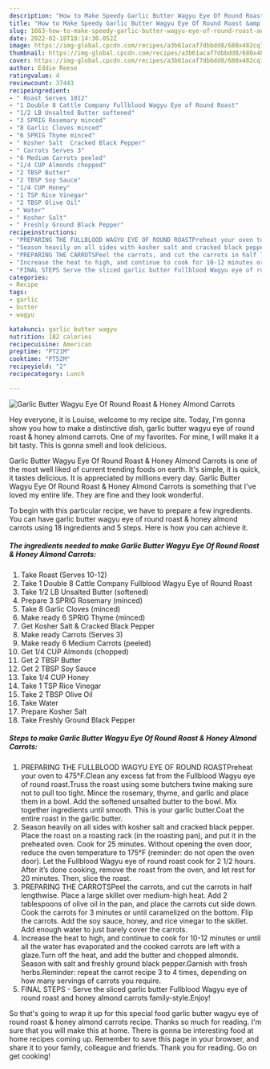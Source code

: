 ```yaml
---
description: "How to Make Speedy Garlic Butter Wagyu Eye Of Round Roast &amp;amp; Honey Almond Carrots"
title: "How to Make Speedy Garlic Butter Wagyu Eye Of Round Roast &amp;amp; Honey Almond Carrots"
slug: 1663-how-to-make-speedy-garlic-butter-wagyu-eye-of-round-roast-and-amp-honey-almond-carrots
date: 2022-02-18T18:14:30.052Z
image: https://img-global.cpcdn.com/recipes/a3b61acaf7dbbdd8/680x482cq70/garlic-butter-wagyu-eye-of-round-roast-honey-almond-carrots-recipe-main-photo.jpg
thumbnail: https://img-global.cpcdn.com/recipes/a3b61acaf7dbbdd8/680x482cq70/garlic-butter-wagyu-eye-of-round-roast-honey-almond-carrots-recipe-main-photo.jpg
cover: https://img-global.cpcdn.com/recipes/a3b61acaf7dbbdd8/680x482cq70/garlic-butter-wagyu-eye-of-round-roast-honey-almond-carrots-recipe-main-photo.jpg
author: Eddie Reese
ratingvalue: 4
reviewcount: 37443
recipeingredient:
- " Roast Serves 1012"
- "1 Double 8 Cattle Company Fullblood Wagyu Eye of Round Roast"
- "1/2 LB Unsalted Butter softened"
- "3 SPRIG Rosemary minced"
- "8 Garlic Cloves minced"
- "6 SPRIG Thyme minced"
- " Kosher Salt  Cracked Black Pepper"
- " Carrots Serves 3"
- "6 Medium Carrots peeled"
- "1/4 CUP Almonds chopped"
- "2 TBSP Butter"
- "2 TBSP Soy Sauce"
- "1/4 CUP Honey"
- "1 TSP Rice Vinegar"
- "2 TBSP Olive Oil"
- " Water"
- " Kosher Salt"
- " Freshly Ground Black Pepper"
recipeinstructions:
- "PREPARING THE FULLBLOOD WAGYU EYE OF ROUND ROASTPreheat your oven to 475°F.Clean any excess fat from the Fullblood Wagyu eye of round roast.Truss the roast using some butchers twine making sure not to pull too tight. Mince the rosemary, thyme, and garlic and place them in a bowl. Add the softened unsalted butter to the bowl. Mix together ingredients until smooth. This is your garlic butter.Coat the entire roast in the garlic butter."
- "Season heavily on all sides with kosher salt and cracked black pepper. Place the roast on a roasting rack (in the roasting pan), and put it in the preheated oven. Cook for 25 minutes. Without opening the oven door, reduce the oven temperature to 175°F (reminder: do not open the oven door). Let the Fullblood Wagyu eye of round roast cook for 2 1/2 hours. After it’s done cooking, remove the roast from the oven, and let rest for 20 minutes. Then, slice the roast."
- "PREPARING THE CARROTSPeel the carrots, and cut the carrots in half lengthwise. Place a large skillet over medium-high heat. Add 2 tablespoons of olive oil in the pan, and place the carrots cut side down. Cook the carrots for 3 minutes or until caramelized on the bottom. Flip the carrots. Add the soy sauce, honey, and rice vinegar to the skillet. Add enough water to just barely cover the carrots."
- "Increase the heat to high, and continue to cook for 10-12 minutes or until all the water has evaporated and the cooked carrots are left with a glaze.Turn off the heat, and add the butter and chopped almonds. Season with salt and freshly ground black pepper.Garnish with fresh herbs.Reminder: repeat the carrot recipe 3 to 4 times, depending on how many servings of carrots you require."
- "FINAL STEPS Serve the sliced garlic butter Fullblood Wagyu eye of round roast and honey almond carrots family-style.Enjoy!"
categories:
- Recipe
tags:
- garlic
- butter
- wagyu

katakunci: garlic butter wagyu 
nutrition: 182 calories
recipecuisine: American
preptime: "PT21M"
cooktime: "PT52M"
recipeyield: "2"
recipecategory: Lunch

---
```



![Garlic Butter Wagyu Eye Of Round Roast &amp; Honey Almond Carrots](https://img-global.cpcdn.com/recipes/a3b61acaf7dbbdd8/680x482cq70/garlic-butter-wagyu-eye-of-round-roast-honey-almond-carrots-recipe-main-photo.jpg)

Hey everyone, it is Louise, welcome to my recipe site. Today, I'm gonna show you how to make a distinctive dish, garlic butter wagyu eye of round roast &amp; honey almond carrots. One of my favorites. For mine, I will make it a bit tasty. This is gonna smell and look delicious.

Garlic Butter Wagyu Eye Of Round Roast &amp; Honey Almond Carrots is one of the most well liked of current trending foods on earth. It's simple, it is quick, it tastes delicious. It is appreciated by millions every day. Garlic Butter Wagyu Eye Of Round Roast &amp; Honey Almond Carrots is something that I've loved my entire life. They are fine and they look wonderful.




To begin with this particular recipe, we have to prepare a few ingredients. You can have garlic butter wagyu eye of round roast &amp; honey almond carrots using 18 ingredients and 5 steps. Here is how you can achieve it.

<!--inarticleads1-->

##### The ingredients needed to make Garlic Butter Wagyu Eye Of Round Roast &amp; Honey Almond Carrots:

1. Take  Roast (Serves 10-12)
1. Take 1 Double 8 Cattle Company Fullblood Wagyu Eye of Round Roast
1. Take 1/2 LB Unsalted Butter (softened)
1. Prepare 3 SPRIG Rosemary (minced)
1. Take 8 Garlic Cloves (minced)
1. Make ready 6 SPRIG Thyme (minced)
1. Get  Kosher Salt &amp; Cracked Black Pepper
1. Make ready  Carrots (Serves 3)
1. Make ready 6 Medium Carrots (peeled)
1. Get 1/4 CUP Almonds (chopped)
1. Get 2 TBSP Butter
1. Get 2 TBSP Soy Sauce
1. Take 1/4 CUP Honey
1. Take 1 TSP Rice Vinegar
1. Take 2 TBSP Olive Oil
1. Take  Water
1. Prepare  Kosher Salt
1. Take  Freshly Ground Black Pepper




<!--inarticleads2-->

##### Steps to make Garlic Butter Wagyu Eye Of Round Roast &amp; Honey Almond Carrots:

1. PREPARING THE FULLBLOOD WAGYU EYE OF ROUND ROASTPreheat your oven to 475°F.Clean any excess fat from the Fullblood Wagyu eye of round roast.Truss the roast using some butchers twine making sure not to pull too tight. Mince the rosemary, thyme, and garlic and place them in a bowl. Add the softened unsalted butter to the bowl. Mix together ingredients until smooth. This is your garlic butter.Coat the entire roast in the garlic butter.
1. Season heavily on all sides with kosher salt and cracked black pepper. Place the roast on a roasting rack (in the roasting pan), and put it in the preheated oven. Cook for 25 minutes. Without opening the oven door, reduce the oven temperature to 175°F (reminder: do not open the oven door). Let the Fullblood Wagyu eye of round roast cook for 2 1/2 hours. After it’s done cooking, remove the roast from the oven, and let rest for 20 minutes. Then, slice the roast.
1. PREPARING THE CARROTSPeel the carrots, and cut the carrots in half lengthwise. Place a large skillet over medium-high heat. Add 2 tablespoons of olive oil in the pan, and place the carrots cut side down. Cook the carrots for 3 minutes or until caramelized on the bottom. Flip the carrots. Add the soy sauce, honey, and rice vinegar to the skillet. Add enough water to just barely cover the carrots.
1. Increase the heat to high, and continue to cook for 10-12 minutes or until all the water has evaporated and the cooked carrots are left with a glaze.Turn off the heat, and add the butter and chopped almonds. Season with salt and freshly ground black pepper.Garnish with fresh herbs.Reminder: repeat the carrot recipe 3 to 4 times, depending on how many servings of carrots you require.
1. FINAL STEPS - Serve the sliced garlic butter Fullblood Wagyu eye of round roast and honey almond carrots family-style.Enjoy!




So that's going to wrap it up for this special food garlic butter wagyu eye of round roast &amp; honey almond carrots recipe. Thanks so much for reading. I'm sure that you will make this at home. There is gonna be interesting food at home recipes coming up. Remember to save this page in your browser, and share it to your family, colleague and friends. Thank you for reading. Go on get cooking!
